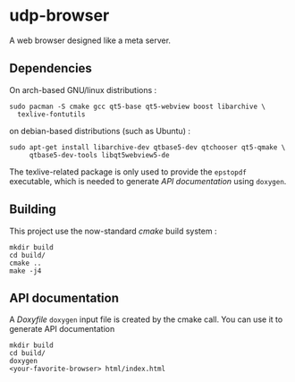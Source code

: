 # udp-browser

A web browser designed like a meta server.

## Dependencies

On arch-based GNU/linux distributions :

	sudo pacman -S cmake gcc qt5-base qt5-webview boost libarchive \
	  texlive-fontutils

on debian-based distributions (such as Ubuntu) :

    sudo apt-get install libarchive-dev qtbase5-dev qtchooser qt5-qmake \
	     qtbase5-dev-tools libqt5webview5-de


The texlive-related package is only used to provide the `epstopdf` executable,
which is needed to generate *API documentation* using `doxygen`.

## Building

This project use the now-standard *cmake* build system :

	mkdir build
	cd build/
	cmake ..
	make -j4

## API documentation

A *Doxyfile* `doxygen` input file is created by the cmake call. You can use it
to generate API documentation

	mkdir build
	cd build/
	doxygen
	<your-favorite-browser> html/index.html

